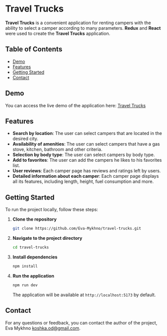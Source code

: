 # Travel Trucks

**Travel Trucks** is a convenient application for renting campers with the ability to select a camper according to many parameters. **Redux** and **React** were used to create the **Travel Trucks** application.

## Table of Contents

- [Demo](#demo)
- [Features](#features)
- [Getting Started](#getting-started)
- [Contact](#contact)

## Demo

You can access the live demo of the application here: [Travel Trucks](https://travel-trucks-brown-phi.vercel.app/)

## Features

- **Search by location**: The user can select campers that are located in the desired city.
- **Availability of amenities**: The user can select campers that have a gas stove, kitchen, bathroom and other criteria.
- **Selection by body type**: The user can select campers by body type.
- **Add to favorites**: The user can add the campers he likes to his favorites list.
- **User reviews**: Each camper page has reviews and ratings left by users.
- **Detailed information about each camper**: Each camper page displays all its features, including length, height, fuel consumption and more.

## Getting Started

To run the project locally, follow these steps:

1. **Clone the repository**

   ```sh
   git clone https://github.com/Eva-Mykhno/travel-trucks.git
   ```

2. **Navigate to the project directory**

   ```sh
   cd travel-trucks
   ```

3. **Install dependencies**

   ```sh
   npm install
   ```

4. **Run the application**

   ```sh
   npm run dev
   ```

   The application will be available at `http://localhost:5173` by default.

## Contact

For any questions or feedback, you can contact the author of the project, Eva Mykhno [koshka.od@gmail.com](mailto:koshka.od@gmail.com).

